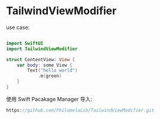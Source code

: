 #  TailwindViewModifier


use case:
```swift

import SwiftUI
import TailwindViewModifier

struct ContentView: View {
    var body: some View {
        Text("hello world")
            .m(green)
    }
}
```

使用 Swift Pacakage Manager 导入:
```swift
https://github.com/PhilomelaLib/TailwindViewModifier.git
```
